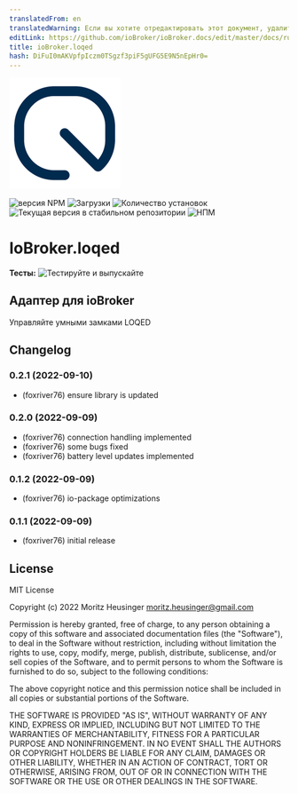 ```yaml
---
translatedFrom: en
translatedWarning: Если вы хотите отредактировать этот документ, удалите поле «translationFrom», в противном случае этот документ будет снова автоматически переведен
editLink: https://github.com/ioBroker/ioBroker.docs/edit/master/docs/ru/adapterref/iobroker.loqed/README.md
title: ioBroker.loqed
hash: DiFuI0mAKVpfpIczm0TSgzf3piF5gUFG5E9N5nEpHr0=
---
```

![Логотип](../../../en/adapterref/iobroker.loqed/admin/loqed.png)

![версия NPM](https://img.shields.io/npm/v/iobroker.loqed.svg)
![Загрузки](https://img.shields.io/npm/dm/iobroker.loqed.svg)
![Количество установок](https://iobroker.live/badges/loqed-installed.svg)
![Текущая версия в стабильном репозитории](https://iobroker.live/badges/loqed-stable.svg)
![НПМ](https://nodei.co/npm/iobroker.loqed.png?downloads=true)

# IoBroker.loqed
**Тесты:** ![Тестируйте и выпускайте](https://github.com/foxriver76/ioBroker.loqed/workflows/Test%20and%20Release/badge.svg)

## Адаптер для ioBroker
Управляйте умными замками LOQED

## Changelog
<!--
    Placeholder for the next version (at the beginning of the line):
    ### **WORK IN PROGRESS**
-->
### 0.2.1 (2022-09-10)
* (foxriver76) ensure library is updated

### 0.2.0 (2022-09-09)
* (foxriver76) connection handling implemented
* (foxriver76) some bugs fixed
* (foxriver76) battery level updates implemented

### 0.1.2 (2022-09-09)
* (foxriver76) io-package optimizations

### 0.1.1 (2022-09-09)
* (foxriver76) initial release

## License
MIT License

Copyright (c) 2022 Moritz Heusinger <moritz.heusinger@gmail.com>

Permission is hereby granted, free of charge, to any person obtaining a copy
of this software and associated documentation files (the "Software"), to deal
in the Software without restriction, including without limitation the rights
to use, copy, modify, merge, publish, distribute, sublicense, and/or sell
copies of the Software, and to permit persons to whom the Software is
furnished to do so, subject to the following conditions:

The above copyright notice and this permission notice shall be included in all
copies or substantial portions of the Software.

THE SOFTWARE IS PROVIDED "AS IS", WITHOUT WARRANTY OF ANY KIND, EXPRESS OR
IMPLIED, INCLUDING BUT NOT LIMITED TO THE WARRANTIES OF MERCHANTABILITY,
FITNESS FOR A PARTICULAR PURPOSE AND NONINFRINGEMENT. IN NO EVENT SHALL THE
AUTHORS OR COPYRIGHT HOLDERS BE LIABLE FOR ANY CLAIM, DAMAGES OR OTHER
LIABILITY, WHETHER IN AN ACTION OF CONTRACT, TORT OR OTHERWISE, ARISING FROM,
OUT OF OR IN CONNECTION WITH THE SOFTWARE OR THE USE OR OTHER DEALINGS IN THE
SOFTWARE.